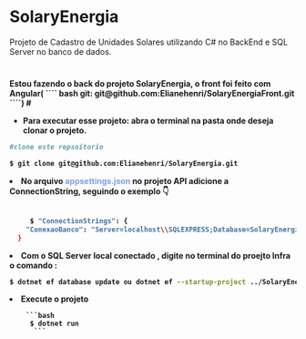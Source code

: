 # SolaryEnergia     

Projeto de Cadastro de Unidades Solares utilizando  C# no BackEnd e SQL Server no banco de dados.
#
<h4>Estou fazendo o back do projeto SolaryEnergia, o front foi feito com Angular( ```` bash git: git@github.com:Elianehenri/SolaryEnergiaFront.git ````)</4>
#
<ul>
<li>Para executar esse projeto: 
         abra o terminal na pasta onde deseja clonar o projeto.</li>
</ul>

```` bash
#clone este repsoitorio

$ git clone git@github.com:Elianehenri/SolaryEnergia.git 
````
<li>No arquivo <b style="color:#7b9eeb">appsettings.json</b> no projeto API adicione 
a ConnectionString, seguindo o exemplo 👇</li><br>
         
```` bash
     $ "ConnectionStrings": {
    "ConexaoBanco": "Server=localhost\\SQLEXPRESS;Database=SolaryEnergia;Trusted_Connection=True;"
  }
 ````

  <li> Com o SQL Server local conectado , digite no terminal do proejto Infra o comando :</li>
 
   ```bash
   $ dotnet ef database update ou dotnet ef --startup-project ../SolaryEnergia.API/ database update
  ``` 
  <li>Execute o projeto<code></code></li>
  
        ```bash  
         $ dotnet run 
          ```


